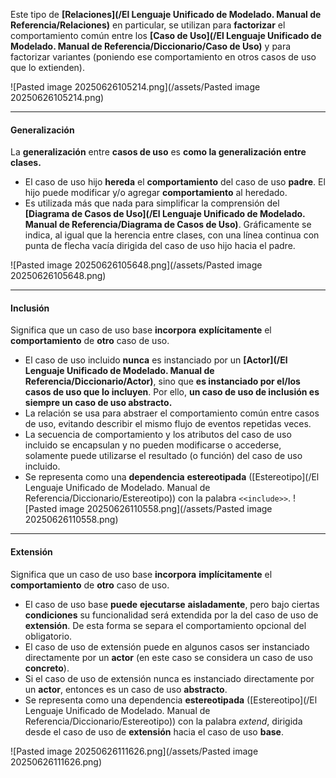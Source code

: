 Este tipo de **[Relaciones](/El Lenguaje Unificado de Modelado. Manual de Referencia/Relaciones)** en particular, se utilizan para **factorizar** el comportamiento común entre los **[Caso de Uso](/El Lenguaje Unificado de Modelado. Manual de Referencia/Diccionario/Caso de Uso)** y para factorizar variantes (poniendo ese comportamiento en otros casos de uso que lo extienden).

![Pasted image 20250626105214.png](/assets/Pasted image 20250626105214.png)
****
#### **Generalización**
La **generalización** entre **casos de uso** es **como la generalización entre clases.** 

- El caso de uso hijo **hereda** el **comportamiento** del caso de uso **padre**. El hijo puede modificar y/o agregar **comportamiento** al heredado.
- Es utilizada más que nada para simplificar la comprensión del **[Diagrama de Casos de Uso](/El Lenguaje Unificado de Modelado. Manual de Referencia/Diagrama de Casos de Uso)**.
Gráficamente se indica, al igual que la herencia entre clases, con una línea continua con punta de flecha vacía dirigida del caso de uso hijo hacia el padre.

![Pasted image 20250626105648.png](/assets/Pasted image 20250626105648.png)
****
#### **Inclusión**
Significa que un caso de uso base **incorpora** **explícitamente** el **comportamiento** de **otro** caso de uso.

- El caso de uso incluido **nunca** es instanciado por un **[Actor](/El Lenguaje Unificado de Modelado. Manual de Referencia/Diccionario/Actor)**, sino que **es instanciado por el/los casos de uso que lo incluyen**. Por ello, **un caso de uso de inclusión es siempre un caso de uso abstracto.**
- La relación se usa para abstraer el comportamiento común entre casos de uso, evitando describir el mismo flujo de eventos repetidas veces. 
- La secuencia de comportamiento y los atributos del caso de uso incluido se encapsulan y no pueden modificarse o accederse, solamente puede utilizarse el resultado (o función) del caso de uso incluido.
- Se representa como una **dependencia** **estereotipada** ([Estereotipo](/El Lenguaje Unificado de Modelado. Manual de Referencia/Diccionario/Estereotipo)) con la palabra `<<include>>`. 
![Pasted image 20250626110558.png](/assets/Pasted image 20250626110558.png)
****
#### **Extensión**
Significa que un caso de uso base **incorpora** **implícitamente** el **comportamiento** de **otro** caso de uso. 

- El caso de uso base **puede** **ejecutarse** **aisladamente**, pero bajo ciertas **condiciones** su funcionalidad será extendida por la del caso de uso de **extensión**. De esta forma se separa el comportamiento opcional del obligatorio.
- El caso de uso de extensión puede en algunos casos ser instanciado directamente por un **actor** (en este caso se considera un caso de uso **concreto**).
- Si el caso de uso de extensión nunca es instanciado directamente por un **actor**, entonces es un caso de uso **abstracto**.
- Se representa como una dependencia **estereotipada** ([Estereotipo](/El Lenguaje Unificado de Modelado. Manual de Referencia/Diccionario/Estereotipo)) con la palabra *extend*, dirigida desde el caso de uso de **extensión** hacia el caso de uso **base**.

![Pasted image 20250626111626.png](/assets/Pasted image 20250626111626.png)

